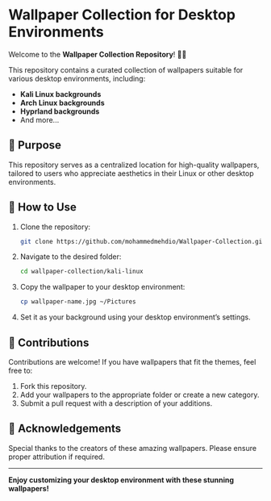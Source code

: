 # Wallpaper Collection for Desktop Environments

Welcome to the **Wallpaper Collection Repository**! 🎨✨

This repository contains a curated collection of wallpapers suitable for various desktop environments, including:

- **Kali Linux backgrounds**
- **Arch Linux backgrounds**
- **Hyprland backgrounds**
- And more...

## 🎯 Purpose
This repository serves as a centralized location for high-quality wallpapers, tailored to users who appreciate aesthetics in their Linux or other desktop environments.

## 📜 How to Use
1. Clone the repository:
   ```bash
   git clone https://github.com/mohammedmehdio/Wallpaper-Collection.git
   ```
2. Navigate to the desired folder:
   ```bash
   cd wallpaper-collection/kali-linux
   ```
3. Copy the wallpaper to your desktop environment:
   ```bash
   cp wallpaper-name.jpg ~/Pictures
   ```
4. Set it as your background using your desktop environment’s settings.

## 🌟 Contributions
Contributions are welcome! If you have wallpapers that fit the themes, feel free to:

1. Fork this repository.
2. Add your wallpapers to the appropriate folder or create a new category.
3. Submit a pull request with a description of your additions.

## 🤝 Acknowledgements
Special thanks to the creators of these amazing wallpapers. Please ensure proper attribution if required.

---

**Enjoy customizing your desktop environment with these stunning wallpapers!**
